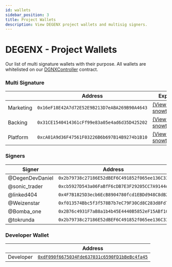 ```yaml
---
id: wallets
sidebar_position: 3
title: Project Wallets
description: View DEGENX project wallets and multisig signers.
---
```


# DEGENX - Project Wallets

Our list of multi signature wallets with their purpose. All wallets are whitelisted on our [DGNXController](https://snowtrace.io/address/0x223b26cc3d0154ee9b625e94eb194940a8ca3867) contract.

### Multi Signature

|           | Address                                                                                                 | Explorer |
| --------- | ----------------------------------------------------------------------------------------------------------------------- |--|
| Marketing | `0x16eF18E42A7d72E52E9B213D7eABA269B90A4643` | [(View on snowtrace.io)](https://snowtrace.io/address/0x16eF18E42A7d72E52E9B213D7eABA269B90A4643) |
| Backing   | `0x31CE1540414361cFf99e83a05e4ad6d35D425202` | [(View on snowtrace.io)](https://snowtrace.io/address/0x31CE1540414361cFf99e83a05e4ad6d35D425202) |
| Platform  | `0xcA01A9d36F47561F03226B6b697B14B9274b1B10` | [(View on snowtrace.io)](https://snowtrace.io/address/0xcA01A9d36F47561F03226B6b697B14B9274b1B10) |

### Signers

| Signer          | Address                                      |
| --------------- | -------------------------------------------- |
| @DegenDevDaniel | `0x2b79738c27186E52dBEF6C491852f065ee136C33` |
| @sonic_trader   | `0xcb5927D543a06FaBfF6cDB7E3F29205CC7A9144d` |
| @linked404      | `0x4F7B1825D3ecb6EcB8904780fcd1EBDd948C8dB2` |
| @Weizenstar     | `0xf013574Bbc5f3f578B7b7eC79F30Cd8C283d8Fd7` |
| @Bomba_one      | `0x2B76c4931F7aB8a1b4b45E4440B5852eF15ABf10` |
| @tokrunda       | `0x2b79738c27186E52dBEF6C491852f065ee136C33` |

### Developer Wallet

|           | Address                                                                                                                 |
| --------- | ----------------------------------------------------------------------------------------------------------------------- |
| Developer | [`0xdF090f6675034Fde637031c6590FD1bBeBc4fa45`](https://snowtrace.io/address/0xdF090f6675034Fde637031c6590FD1bBeBc4fa45) |

